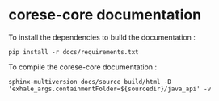 # corese-core documentation

To install the dependencies to build the documentation :

``` shell
pip install -r docs/requirements.txt
```

To compile the corese-core documentation :

``` shell
sphinx-multiversion docs/source build/html -D 'exhale_args.containmentFolder=${sourcedir}/java_api' -v
```
